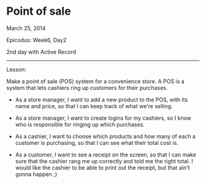 Point of sale
===================

March 25, 2014

Epicodus: Week6, Day2

2nd day with Active Record

********************

Lesson:

Make a point of sale (POS) system for a convenience store. A POS is a system that lets cashiers ring up customers for their purchases.

*  As a store manager, I want to add a new product to the POS, with its name and price, so that I can keep track of what we're selling.
  
*  As a store manager, I want to create logins for my cashiers, so I know who is responsible for ringing up which purchases.

*  As a cashier, I want to choose which products and how many of each a customer is purchasing, so that I can see what their total cost is.



*  As a customer, I want to see a receipt on the screen, so that I can make sure that the cashier rang me up correctly and told me the right total. I would like the cashier to be able to print out the receipt, but that ain't gonna happen ;)
